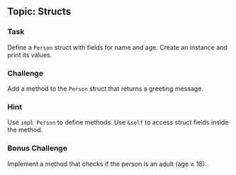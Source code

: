 ## Topic: Structs

### Task
Define a `Person` struct with fields for name and age. Create an instance and print its values.

### Challenge
Add a method to the `Person` struct that returns a greeting message.

### Hint
Use `impl Person` to define methods. Use `&self` to access struct fields inside the method.

### Bonus Challenge
Implement a method that checks if the person is an adult (age ≥ 18).